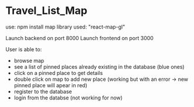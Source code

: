 # Travel_List_Map

use: npm install
map library used: "react-map-gl"

Launch backend on port 8000
Launch frontend on port 3000

User is able to:

-   browse map
-   see a list of pinned places already existing in the database (blue ones)
-   click on a pinned place to get details
-   double click on map to add new place (working but with an error -> new pinned place will apear in red)
-   register to the database
-   login from the databse (not working for now)
